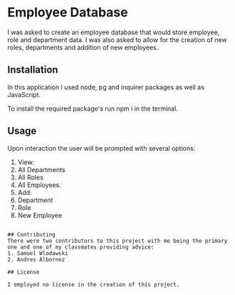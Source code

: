# Employee Database
I was asked to create an employee database that would store employee, role and department data. I was also asked to allow for the creation of new roles, departments and addition of new employees.

## Installation

In this application I used node, pg and inquirer packages as well as JavaScript.

To install the required package's run npm i in the terminal.

## Usage
Upon interaction the user will be prompted with several options:
1. View:
 1. All Departments
 2. All Roles
 3. All Employees.
2. Add:
 1. Department
 2. Role
 3. New Employee
```

## Contributing
There were two contributors to this project with me being the primary one and one of my classmates providing advice:
1. Samuel Wlodawski
2. Andres Albornez

## License

I employed no license in the creation of this project.